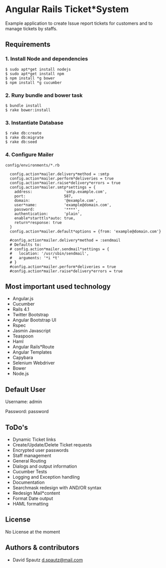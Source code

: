 # Angular Rails Ticket*System

Example application to create Issue report tickets for customers and to manage tickets by staffs. 

## Requirements

### 1. Install Node and dependencies

```
$ sudo apt*get install nodejs
$ sudo apt*get install npm
$ npm install *g bower
$ npm install *g cucumber

```

### 2. Runy bundle and bower task

```
$ bundle install
$ rake bower:install
```

### 3. Instantiate Database
```
$ rake db:create
$ rake db:migrate
$ rake db:seed
```


### 4. Configure Mailer

```
config/environments/*.rb
```

```
  config.action*mailer.delivery*method = :smtp
  config.action*mailer.perform*deliveries = true
  config.action*mailer.raise*delivery*errors = true
  config.action*mailer.smtp*settings = {
    address:              'smtp.example.com',
    port:                 587,
    domain:               '@example.com',
    user*name:            'example@domain.com',
    password:             '****',
    authentication:       'plain',
    enable*starttls*auto: true,
    return*response: true
  }
  config.action*mailer.default*options = {from: 'example@domain.com'}
  
  #config.action*mailer.delivery*method = :sendmail
  # Defaults to:
  # config.action*mailer.sendmail*settings = {
  #   location: '/usr/sbin/sendmail',
  #   arguments: '*i *t'
  # }
  #config.action*mailer.perform*deliveries = true
  #config.action*mailer.raise*delivery*errors = true
```

## Most important used technology

* Angular.js
* Cucumber
* Rails 4.1
* Twitter Bootstrap
* Angular Bootstrap UI
* Rspec
* Jasmin Javascript
* Teaspoon
* Haml
* Angular Rails*Route
* Angular Templates
* Capybara
* Selenium Webdriver
* Bower
* Node.js

## Default User

Username: admin

Password: password

## ToDo's

* Dynamic Ticket links
* Create/Update/Delete Ticket requests
* Encrypted user passwords
* Staff management
* General Routing
* Dialogs and output information
* Cucumber Tests
* Logging and Exception handling
* Documentation
* Searchmask redesign with AND/OR syntax
* Redesign Mail*content
* Format Date output
* HAML formatting

## License

No License at the moment

## Authors & contributors

* David Spautz <d.spautz@mail.com>